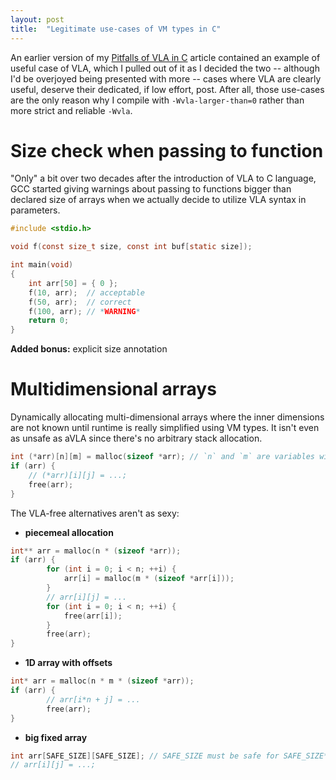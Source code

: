 ```yaml
---
layout: post
title:  "Legitimate use-cases of VM types in C"
---
```


An earlier version of my [Pitfalls of VLA in C](/vla-pitfalls) article contained
an example of useful case of VLA, which I pulled out of it as I decided the two
-- although I'd be overjoyed being presented with more -- cases where VLA are
clearly useful, deserve their dedicated, if low effort, post. After all, those
use-cases are the only reason why I compile with `-Wvla-larger-than=0` rather
than more strict and reliable `-Wvla`.

# Size check when passing to function

"Only" a bit over two decades after the introduction of VLA to C language,
GCC started giving warnings about passing to functions bigger than declared
size of arrays when we actually decide to utilize VLA syntax in parameters.

```c
#include <stdio.h>

void f(const size_t size, const int buf[static size]);

int main(void)
{
    int arr[50] = { 0 };
    f(10, arr);  // acceptable
    f(50, arr);  // correct
    f(100, arr); // *WARNING*
    return 0;
}
```

**Added bonus:** explicit size annotation

# Multidimensional arrays

Dynamically allocating multi-dimensional arrays where the inner dimensions
are not known until runtime is really simplified using VM types.
It isn't even as unsafe as aVLA since there's no arbitrary stack allocation.

```c
int (*arr)[n][m] = malloc(sizeof *arr); // `n` and `m` are variables with dimensions
if (arr) {
    // (*arr)[i][j] = ...;
    free(arr);
}
```

The VLA-free alternatives aren't as sexy:

  * **piecemeal allocation**
```c
int** arr = malloc(n * (sizeof *arr));
if (arr) {
        for (int i = 0; i < n; ++i) {
            arr[i] = malloc(m * (sizeof *arr[i]));
        }
        // arr[i][j] = ...
        for (int i = 0; i < n; ++i) {
            free(arr[i]);
        }
        free(arr);
}
```

  * **1D array with offsets**
```c
int* arr = malloc(n * m * (sizeof *arr));
if (arr) {
        // arr[i*n + j] = ...
        free(arr);
}
```

  * **big fixed array**
```c
int arr[SAFE_SIZE][SAFE_SIZE]; // SAFE_SIZE must be safe for SAFE_SIZE*SAFE_SIZE
// arr[i][j] = ...;
```

<!-- Some bug(?) eats 4 first spaces of indent, thus 8 spaces used -->
